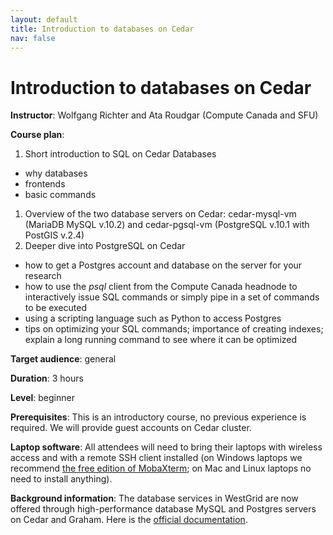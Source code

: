 ```yaml
---
layout: default
title: Introduction to databases on Cedar
nav: false
---
```


# Introduction to databases on Cedar

**Instructor**: Wolfgang Richter and Ata Roudgar (Compute Canada and SFU)

**Course plan**:

1. Short introduction to SQL on Cedar Databases
  - why databases
  - frontends
  - basic commands
1. Overview of the two database servers on Cedar: cedar-mysql-vm (MariaDB MySQL v.10.2) and
   cedar-pgsql-vm (PostgreSQL v.10.1 with PostGIS v.2.4)
1. Deeper dive into PostgreSQL on Cedar
  - how to get a Postgres account and database on the server for your research
  - how to use the _psql_ client from the Compute Canada headnode to interactively issue SQL commands or
    simply pipe in a set of commands to be executed
  - using a scripting language such as Python to access Postgres
  - tips on optimizing your SQL commands; importance of creating indexes; explain a long running command
    to see where it can be optimized

**Target audience**: general

**Duration**: 3 hours

**Level**: beginner

**Prerequisites**: This is an introductory course, no previous experience is required. We will provide
guest accounts on Cedar cluster.

**Laptop software**: All attendees will need to bring their laptops with wireless access and with a
remote SSH client installed (on Windows laptops we recommend <a
href="https://mobaxterm.mobatek.net/download.html" target="_blank">the free edition of MobaXterm</a>; on
Mac and Linux laptops no need to install anything).

**Background information**: The database services in WestGrid are now offered through high-performance
database MySQL and Postgres servers on Cedar and Graham. Here is the
<a href="https://docs.computecanada.ca/wiki/Database_servers" target="_blank">official documentation</a>.
